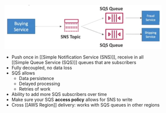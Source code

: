 ![fan_out_pattern.png](./Images/fan_out_pattern.png)
- Push once in [[Simple Notification Service (SNS)]], receive in all [[Simple Queue Service (SQS)]] queues that are subscribers
- Fully decoupled, no data loss
- SQS allows
	- Data persistence
	- Delayed processing
	- Retries of work
- Ability to add more SQS subscribers over time
- Make sure your SQS __access policy__ allows for SNS to write
- Cross [[AWS Region]] delivery: works with SQS queues in other regions
  